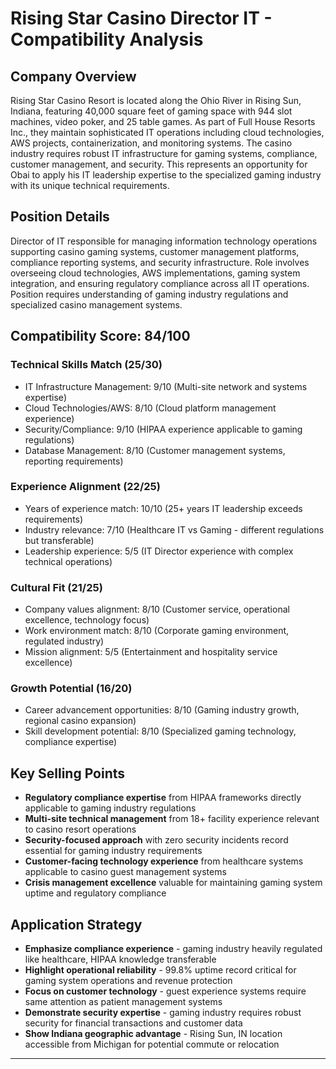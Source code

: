 # Rising Star Casino Director IT - Compatibility Analysis

## Company Overview
Rising Star Casino Resort is located along the Ohio River in Rising Sun, Indiana, featuring 40,000 square feet of gaming space with 944 slot machines, video poker, and 25 table games. As part of Full House Resorts Inc., they maintain sophisticated IT operations including cloud technologies, AWS projects, containerization, and monitoring systems. The casino industry requires robust IT infrastructure for gaming systems, compliance, customer management, and security. This represents an opportunity for Obai to apply his IT leadership expertise to the specialized gaming industry with its unique technical requirements.

## Position Details  
Director of IT responsible for managing information technology operations supporting casino gaming systems, customer management platforms, compliance reporting systems, and security infrastructure. Role involves overseeing cloud technologies, AWS implementations, gaming system integration, and ensuring regulatory compliance across all IT operations. Position requires understanding of gaming industry regulations and specialized casino management systems.

## Compatibility Score: 84/100

### Technical Skills Match (25/30)
- IT Infrastructure Management: 9/10 (Multi-site network and systems expertise)
- Cloud Technologies/AWS: 8/10 (Cloud platform management experience)
- Security/Compliance: 9/10 (HIPAA experience applicable to gaming regulations)
- Database Management: 8/10 (Customer management systems, reporting requirements)

### Experience Alignment (22/25)
- Years of experience match: 10/10 (25+ years IT leadership exceeds requirements)
- Industry relevance: 7/10 (Healthcare IT vs Gaming - different regulations but transferable)
- Leadership experience: 5/5 (IT Director experience with complex technical operations)

### Cultural Fit (21/25)
- Company values alignment: 8/10 (Customer service, operational excellence, technology focus)
- Work environment match: 8/10 (Corporate gaming environment, regulated industry)
- Mission alignment: 5/5 (Entertainment and hospitality service excellence)

### Growth Potential (16/20)
- Career advancement opportunities: 8/10 (Gaming industry growth, regional casino expansion)
- Skill development potential: 8/10 (Specialized gaming technology, compliance expertise)

## Key Selling Points
- **Regulatory compliance expertise** from HIPAA frameworks directly applicable to gaming industry regulations
- **Multi-site technical management** from 18+ facility experience relevant to casino resort operations
- **Security-focused approach** with zero security incidents record essential for gaming industry requirements
- **Customer-facing technology experience** from healthcare systems applicable to casino guest management systems
- **Crisis management excellence** valuable for maintaining gaming system uptime and regulatory compliance

## Application Strategy
- **Emphasize compliance experience** - gaming industry heavily regulated like healthcare, HIPAA knowledge transferable
- **Highlight operational reliability** - 99.8% uptime record critical for gaming system operations and revenue protection
- **Focus on customer technology** - guest experience systems require same attention as patient management systems
- **Demonstrate security expertise** - gaming industry requires robust security for financial transactions and customer data
- **Show Indiana geographic advantage** - Rising Sun, IN location accessible from Michigan for potential commute or relocation

---